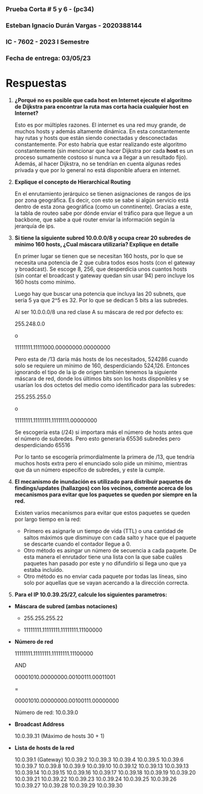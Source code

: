 ### Prueba Corta # 5 y 6 - (pc34)
### Esteban Ignacio Durán Vargas - 2020388144
### IC - 7602 - 2023 I Semestre
### Fecha de entrega: 03/05/23



#  Respuestas

 1. **¿Porqué no es posible que cada host en Internet ejecute el algoritmo de Dijkstra para encontrar la ruta mas corta hacia cualquier host en Internet?**

	Esto es por múltiples razones. El internet es una red muy grande, de muchos hosts y además altamente dinámica. En esta constantemente hay rutas y hosts que están siendo conectadas y desconectadas constantemente. Por esto habría que estar realizando este algoritmo constantemente (sin mencionar que hacer Dijkstra por cada **host** es un proceso sumamente costoso si nunca va a llegar a un resultado fijo). Además, al hacer Dijkstra, no se tendrían en cuenta algunas redes privada y que por lo general no está disponible afuera en internet.


 2. **Explique el concepto de Hierarchical Routing**

	En el enrutamiento jerárquico se tienen asignaciones de rangos de ips por zona geográfica. Es decir, con esto se sabe si algún servicio está dentro de esta zona geográfica (como un conntinente). Gracias a este, la tabla de routeo sabe por dónde enviar el tráfico para que llegue a un backbone, que sabe a qué router enviar la información según la jerarquía de ips.
	

 3. **Si tiene la siguiente subred 10.0.0.0/8 y ocupa crear 20 subredes de mínimo 160 hosts, ¿Cual máscara utilizaría? Explique en detalle**

	En primer lugar se tienen que se necesitan 160 hosts, por lo que se necesita una potencia de 2 que cubra todos esos hosts (con el gateway y broadcast). Se escoge 8, 256, que desperdicia unos cuantos hosts (sin contar el broadcast y gateway quedan sin usar 94) pero incluye los 160 hosts como mínimo.

	Luego hay que buscar una potencia que incluya las 20 subnets, que sería 5 ya que 2^5 es 32. Por lo que se dedican 5 bits a las subredes.

	Al ser 10.0.0.0/8 una red clase A su máscara de red por defecto es:

	255.248.0.0

	o

	11111111.11111000.00000000.00000000

	Pero esta de /13 daría más hosts de los necesitados, 524286 cuando solo se requiere un mínimo de 160, desperdiciando 524,126. Entonces ignorando el tipo de la ip de origen también tenemos la siguiente máscara de red, donde los últimos bits son los hosts disponibles y se usarían los dos octetos del medio como identificador para las subredes:

	255.255.255.0

	o

	11111111.11111111.11111111.00000000

	Se escogería esta (/24) si importara más el número de hosts antes que el número de subredes. Pero esto generaría 65536 subredes pero desperdiciando 65516

	Por lo tanto se escogería primordialmente la primera de /13, que tendría muchos hosts extra pero el enunciado solo pide un mínimo, mientras que da un número específco de subredes, y este la cumple.

 4. **El mecanismo de inundación es utilizado para distribuir paquetes de findings/updates (hallazgos) con los vecinos, comente acerca de los mecanismos para evitar que los paquetes se queden por siempre en la red.**

	Existen varios mecanismos para evitar que estos paquetes se queden por largo tiempo en la red:
	- Primero es asignarle un tiempo de vida (TTL) o una cantidad de saltos máximos que disminuye con cada salto y hace que el paquete se descarte cuando el contador llegue a 0. 
	- Otro método es asingar un número de secuencia a cada paquete. De esta manera el enrutador tiene una lista con la que sabe cuáles paquetes han pasado por este y no difundirlo si llega uno que ya estaba incluído.
	- Otro método es no enviar cada paquete por todas las líneas, sino solo por aquellas que se vayan acercando a la dirección correcta.

 5. **Para el IP 10.0.39.25/27, calcule los siguientes parametros:**
- **Máscara de subred (ambas notaciones)**

	- 255.255.255.22
	

	- 11111111.11111111.11111111.11100000
- **Número de red**

	11111111.11111111.11111111.11100000

	AND

	00001010.00000000.00100111.00011001
		
	=

	00001010.00000000.00100111.00000000

	Número de red: 10.0.39.0
- **Broadcast Address**

	10.0.39.31 (Máximo de hosts 30 + 1)

- **Lista de hosts de la red**

	10.0.39.1 (Gateway)
	10.0.39.2
	10.0.39.3
	10.0.39.4
	10.0.39.5
	10.0.39.6
	10.0.39.7
	10.0.39.8
	10.0.39.9
	10.0.39.10
	10.0.39.12
	10.0.39.13
	10.0.39.13
	10.0.39.14
	10.0.39.15
	10.0.39.16
	10.0.39.17
	10.0.39.18
	10.0.39.19
	10.0.39.20
	10.0.39.21
	10.0.39.22
	10.0.39.23
	10.0.39.24
	10.0.39.25
	10.0.39.26
	10.0.39.27
	10.0.39.28
	10.0.39.29
	10.0.39.30
